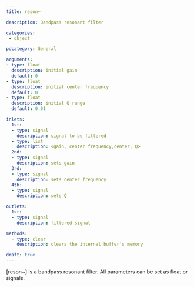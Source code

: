 ```yaml
---
title: reson~

description: Bandpass resonant filter

categories:
 - object

pdcategory: General

arguments:
- type: float
  description: initial gain
  default: 0
- type: float
  description: initial center frequency
  default: 0
- type: float
  description: initial Q range
  default: 0.01

inlets:
  1st:
  - type: signal
    description: signal to be filtered
  - type: list
    description: <gain, center frequency,center, Q>
  2nd:
  - type: signal
    description: sets gain
  3rd:
  - type: signal
    description: sets center frequency
  4th:
  - type: signal
    description: sets Q

outlets:
  1st:
  - type: signal
    description: filtered signal

methods:
  - type: clear
    description: clears the internal buffer's memory

draft: true
---
```


[reson~] is a bandpass resonant filter. All parameters can be set as float or signals.